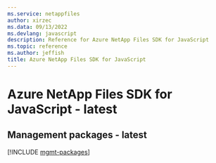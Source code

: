 ```yaml
---
ms.service: netappfiles
author: xirzec
ms.data: 09/13/2022
ms.devlang: javascript
description: Reference for Azure NetApp Files SDK for JavaScript
ms.topic: reference
ms.author: jeffish
title: Azure NetApp Files SDK for JavaScript
---
```

# Azure NetApp Files SDK for JavaScript - latest

## Management packages - latest
[!INCLUDE [mgmt-packages](netapp-files-mgmt-index.md)]